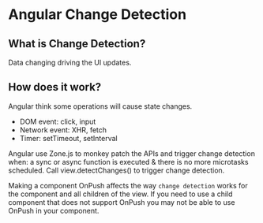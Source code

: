 # Angular Change Detection

## What is Change Detection?

Data changing driving the UI updates.

## How does it work?

Angular think some operations will cause state changes.

- DOM event: click, input
- Network event: XHR, fetch
- Timer: setTimeout, setInterval

Angular use Zone.js to monkey patch the APIs and trigger change detection when: a sync or async function is executed & there is no more microtasks scheduled.
Call view.detectChanges() to trigger change detection.







Making a component OnPush affects the way `change detection` works for the component and all children of the view. 
If you need to use a child component that does not support OnPush you may not be able to use OnPush in your component.
